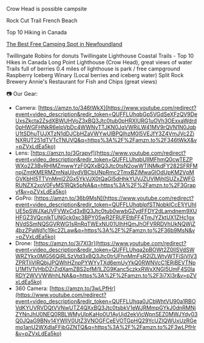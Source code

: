 
Crow Head is possible campsite

Rock Cut Trail
French Beach

Top 10 Hiking in Canada

[The Best Free Camping Spot in Newfoundland](https://www.youtube.com/watch?v=pZVxLdEa5ko)

Twillingate
Robins for donuts
Twillingate Lighthouse Coastal Trails - Top 10 Hikes in Canada
Long Point Lighthouse (Crow Head), great views of water
Trails full of berries
0.4 miles of lighthouse is park / free campground
Raspberry Iceberg Winary (Local berries and iceberg water)
Split Rock Brewery
Annie's Restaurant for Fish and Chips (great views)

  
📷 Our Gear:

- Camera: [https://amzn.to/346tWkX](https://www.youtube.com/redirect?event=video_description&redir_token=QUFFLUhqbGp5VGdSeXFzQV9DeUxsZkcta2ZsdXBWUHVoZ3xBQ3Jtc0tub0pHRXlURG1uOVh3OExxaWdrd0pHWGFHNkR6elpVbDc4WWNyTTJKN0JqVWRiLW41MV9rQVN1N0JqbU1tSDhuTUJXTzN1dDJCbHZaVWYwUlBPQlhzM0l5VEJfY3Z4VmJVc2ZiNXRUT251dTVTcTNUVQ&q=https%3A%2F%2Famzn.to%2F346tWkX&v=pZVxLdEa5ko)
- Lens: [https://amzn.to/3Grapyf](https://www.youtube.com/redirect?event=video_description&redir_token=QUFFLUhqbUllMFhmQ0cwTEZPWXo2Z3BvRHlMZmwwYzF0QXxBQ3Jtc0tsN2owWTlNMkdFY282SFRFMnpjZmtKMERMZmNaUjlvdVBCbUNpRmc2TmxBZjMwaGlOdUpKM2VpMGVKbHI5TTVnMml2ZGx5YkVJX0tQaGI5dHhkYUVJZUVlMjhISUZxZWFGRUNZX2xoV0FyMS1RQk5pNA&q=https%3A%2F%2Famzn.to%2F3Grapyf&v=pZVxLdEa5ko)
- GoPro: [https://amzn.to/36b9MsN](https://www.youtube.com/redirect?event=video_description&redir_token=QUFFLUhqblpfSTNobklCcE1jYUhIUE5pSWJXaUVFVWxCd3xBQ3Jtc0tub0wwbGZydFFDY2dLamdnem9XUHFGZ3VQcnlkTUNGck0xc3BPY05wR2FRUFEtbFF4TmJYZktUX1ZHc1gxNVdSSmNQSGVRWG1sRnRqTWExNU01UlhHQmJhOFVRRDVhUkNQWjZ4bzZPaWd1c19ic2ZLaw&q=https%3A%2F%2Famzn.to%2F36b9MsN&v=pZVxLdEa5ko)
- Drone: [https://amzn.to/3i7Xl3r](https://www.youtube.com/redirect?event=video_description&redir_token=QUFFLUhqa2pBOWt2Z0llSVdSWWRZYkx0MG56QjRLSzVtd3xBQ3Jtc0trUFhnMmFsR2lZLWtyWTFiSjVIV3ZPRTliVlRQbjJPQWhHZnpPYWYyTXd6emUyYkQ0RWNVcC1ERjBEVTNpU1M1V1VHbDZrZjdXamZBS2pfMi1LZG9Kanc5czkxRWxXNGI5UmF4S0laRDY2WVVWWnhLNA&q=https%3A%2F%2Famzn.to%2F3i7Xl3r&v=pZVxLdEa5ko)
- 360 Camera: [https://amzn.to/3wLPfHr](https://www.youtube.com/redirect?event=video_description&redir_token=QUFFLUhqa0JCbWhtVU90a1RBOVdKYUVRVDQtVVNwUTZ4QXxBQ3Jtc0tsbkV1eWJRMmpGYkJ0dnRMNjZYNnJhU0NEQ0RBLWMyUlpKaHo0U1AyUjd2ekVicWpnSEZ0MWJYdy03Q0JQaG9BNy14YWllV0UtZ3VNOGFCeEVOTGpHQ29YcUZIQWUxUzRGemo1anU2WXdIaFFibGZNTQ&q=https%3A%2F%2Famzn.to%2F3wLPfHr&v=pZVxLdEa5ko)